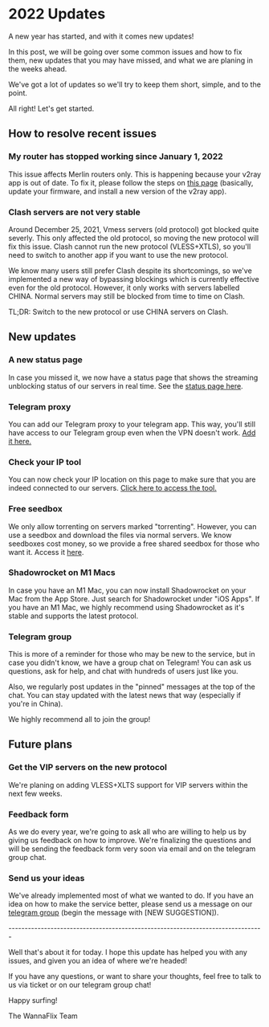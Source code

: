 # 2022 Updates

A new year has started, and with it comes new updates!&#x20;

In this post, we will be going over some common issues and how to fix them, new updates that you may have missed, and what we are planing in the weeks ahead.

We've got a lot of updates so we'll try to keep them short, simple, and to the point.&#x20;

All right! Let's get started.

## How to resolve recent issues

### My router has stopped working since January 1, 2022

This issue affects Merlin routers only. This is happening because your v2ray app is out of date. To fix it, please follow the steps on [this page](../routers/merlin/v2ray.md#update-important) (basically, update your firmware, and install a new version of the v2ray app).

### Clash servers are not very stable

Around December 25, 2021, Vmess servers (old protocol) got blocked quite severly. This only affected the old protocol, so moving the new protocol will fix this issue. Clash cannot run the new protocol (VLESS+XTLS), so you'll need to switch to another app if you want to use the new protocol.&#x20;

We know many users still prefer Clash despite its shortcomings, so we've implemented a new way of bypassing blockings which is currently effective even for the old protocol. However, it only works with servers labelled CHINA. Normal servers may still be blocked from time to time on Clash.

TL;DR: Switch to the new protocol or use CHINA servers on Clash.

## New updates

### A new status page

In case you missed it, we now have a status page that shows the streaming unblocking status of our servers in real time. See the [status page here](https://status.wannaflix.net).

### Telegram proxy

You can add our Telegram proxy to your telegram app. This way, you'll still have access to our Telegram group even when the VPN doesn't work. [Add it here.](https://wannaflix.net/telegram-proxy.php)

### Check your IP tool

You can now check your IP location on this page to make sure that you are indeed connected to our servers. [Click here to access the tool.](https://wannaflix.net/testip.php)

### Free seedbox

We only allow torrenting on servers marked "torrenting". However, you can use a seedbox and download the files via normal servers. We know seedboxes cost money, so we provide a free shared seedbox for those who want it. Access it [here](https://wannaflix.net/torrenting.php).

### Shadowrocket on M1 Macs

In case you have an M1 Mac, you can now install Shadowrocket on your Mac from the App Store. Just search for Shadowrocket under "iOS Apps". If you have an M1 Mac, we highly recommend using Shadowrocket as it's stable and supports the latest protocol.

### Telegram group

This is more of a reminder for those who may be new to the service, but in case you didn't know, we have a group chat on Telegram! You can ask us questions, ask for help, and chat with hundreds of users just like you.&#x20;

Also, we regularly post updates in the "pinned" messages at the top of the chat. You can stay updated with the latest news that way (especially if you're in China).

We highly recommend all to join the group!

## Future plans

### Get the VIP servers on the new protocol

We're planing on adding VLESS+XLTS support for VIP servers within the next few weeks.

### Feedback form

As we do every year, we're going to ask all who are willing to help us by giving us feedback on how to improve. We're finalizing the questions and will be sending the feedback form very soon via email and on the telegram group chat.&#x20;

### Send us your ideas

We've already implemented most of what we wanted to do. If you have an idea on how to make the service better, please send us a message on our [telegram group](https://t.me/wannaflixvpn) (begin the message with \[NEW SUGGESTION]).

\-------------------------------------------------------------------------------

Well that's about it for today. I hope this update has helped you with any issues, and given you an idea of where we're headed!

If you have any questions, or want to share your thoughts, feel free to talk to us via ticket or on our telegram group chat!

Happy surfing!

The WannaFlix Team






